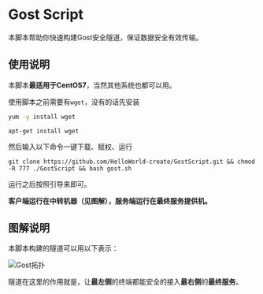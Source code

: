 # Gost Script
本脚本帮助你快速构建Gost安全隧道，保证数据安全有效传输。

## 使用说明

本脚本**最适用于CentOS7**，当然其他系统也都可以用。

使用脚本之前需要有`wget`，没有的话先安装

```bash
yum -y install wget
```

```shell
apt-get install wget
```

然后输入以下命令一键下载、赋权、运行

```shell
git clone https://github.com/HelloWorld-create/GostScript.git && chmod -R 777 ./GostScript && bash gost.sh
```

运行之后按照引导来即可。

**客户端运行在中转机器（见图解），服务端运行在最终服务提供机。**

## 图解说明

本脚本构建的隧道可以用以下表示：

![Gost拓扑](http://cos.nju.world:9000/public-pictures/GithubPics/Gost拓扑.jpg)

隧道在这里的作用就是，让**最左侧**的终端都能安全的接入**最右侧**的**最终服务**。
